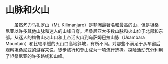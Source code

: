 # 山脉和火山
　　虽然乞力马扎罗山（Mt. Kilimanjaro）是非洲最著名和最高的山，但是坦桑尼亚以许多其他山脉和迷人的山峰自夸。坦桑尼亚大多数山脉和火山位于北部和东部。从迷人的梅鲁山火山口和上帝活火山到乌萨姆巴拉山脉（Usambara Mountain）和比较平缓的火山口高地斜坡，有所不同。对那些不满足于从车窗后观察坦桑尼亚的游客来说，徒步旅行和登山成为一项流行选择。探险活动充分利用了坦桑尼亚的许多路线和山峰。